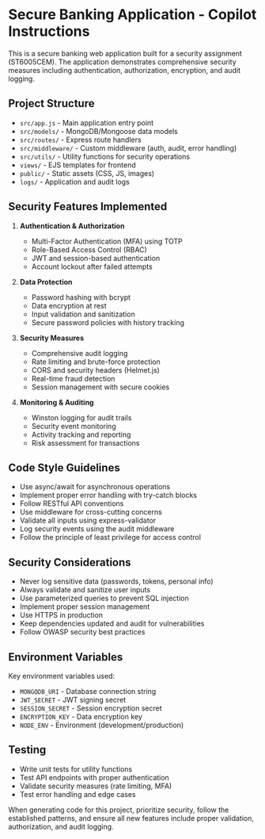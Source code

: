 <!-- Use this file to provide workspace-specific custom instructions to Copilot. For more details, visit https://code.visualstudio.com/docs/copilot/copilot-customization#_use-a-githubcopilotinstructionsmd-file -->

# Secure Banking Application - Copilot Instructions

This is a secure banking web application built for a security assignment (ST6005CEM). The application demonstrates comprehensive security measures including authentication, authorization, encryption, and audit logging.

## Project Structure

- `src/app.js` - Main application entry point
- `src/models/` - MongoDB/Mongoose data models
- `src/routes/` - Express route handlers
- `src/middleware/` - Custom middleware (auth, audit, error handling)
- `src/utils/` - Utility functions for security operations
- `views/` - EJS templates for frontend
- `public/` - Static assets (CSS, JS, images)
- `logs/` - Application and audit logs

## Security Features Implemented

1. **Authentication & Authorization**
   - Multi-Factor Authentication (MFA) using TOTP
   - Role-Based Access Control (RBAC)
   - JWT and session-based authentication
   - Account lockout after failed attempts

2. **Data Protection**
   - Password hashing with bcrypt
   - Data encryption at rest
   - Input validation and sanitization
   - Secure password policies with history tracking

3. **Security Measures**
   - Comprehensive audit logging
   - Rate limiting and brute-force protection
   - CORS and security headers (Helmet.js)
   - Real-time fraud detection
   - Session management with secure cookies

4. **Monitoring & Auditing**
   - Winston logging for audit trails
   - Security event monitoring
   - Activity tracking and reporting
   - Risk assessment for transactions

## Code Style Guidelines

- Use async/await for asynchronous operations
- Implement proper error handling with try-catch blocks
- Follow RESTful API conventions
- Use middleware for cross-cutting concerns
- Validate all inputs using express-validator
- Log security events using the audit middleware
- Follow the principle of least privilege for access control

## Security Considerations

- Never log sensitive data (passwords, tokens, personal info)
- Always validate and sanitize user inputs
- Use parameterized queries to prevent SQL injection
- Implement proper session management
- Use HTTPS in production
- Keep dependencies updated and audit for vulnerabilities
- Follow OWASP security best practices

## Environment Variables

Key environment variables used:
- `MONGODB_URI` - Database connection string
- `JWT_SECRET` - JWT signing secret
- `SESSION_SECRET` - Session encryption secret
- `ENCRYPTION_KEY` - Data encryption key
- `NODE_ENV` - Environment (development/production)

## Testing

- Write unit tests for utility functions
- Test API endpoints with proper authentication
- Validate security measures (rate limiting, MFA)
- Test error handling and edge cases

When generating code for this project, prioritize security, follow the established patterns, and ensure all new features include proper validation, authorization, and audit logging.
